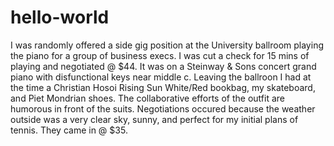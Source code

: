 # hello-world

I was randomly offered a side gig position at the University ballroom playing the piano for a group of business execs.  I was cut a check for 15 mins of playing and negotiated @ $44.  It was on a Steinway & Sons concert grand piano with disfunctional keys near middle c.  Leaving the ballroon I had at the time a Christian Hosoi Rising Sun White/Red bookbag, my skateboard, and Piet Mondrian shoes.  The collaborative efforts of the outfit are humorous in front of the suits.  Negotiations occured because the weather outside was a very clear sky, sunny, and perfect for my initial plans of tennis. They came in @ $35.
